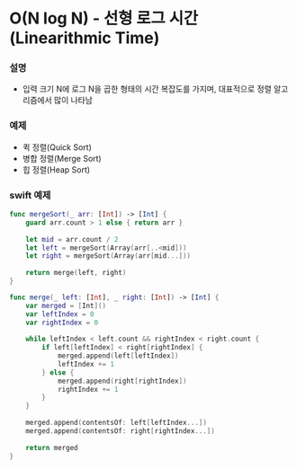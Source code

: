 # O(N log N) - 선형 로그 시간 (Linearithmic Time)

### 설명
- 입력 크기 N에 로그 N을 곱한 형태의 시간 복잡도를 가지며, 대표적으로 정렬 알고리즘에서 많이 나타남

### 예제
- 퀵 정렬(Quick Sort)
- 병합 정렬(Merge Sort)
- 힙 정렬(Heap Sort)

### swift 예제
```swift
func mergeSort(_ arr: [Int]) -> [Int] {
    guard arr.count > 1 else { return arr }
    
    let mid = arr.count / 2
    let left = mergeSort(Array(arr[..<mid]))
    let right = mergeSort(Array(arr[mid...]))
    
    return merge(left, right)
}

func merge(_ left: [Int], _ right: [Int]) -> [Int] {
    var merged = [Int]()
    var leftIndex = 0
    var rightIndex = 0
    
    while leftIndex < left.count && rightIndex < right.count {
        if left[leftIndex] < right[rightIndex] {
            merged.append(left[leftIndex])
            leftIndex += 1
        } else {
            merged.append(right[rightIndex])
            rightIndex += 1
        }
    }
    
    merged.append(contentsOf: left[leftIndex...])
    merged.append(contentsOf: right[rightIndex...])
    
    return merged
}
```